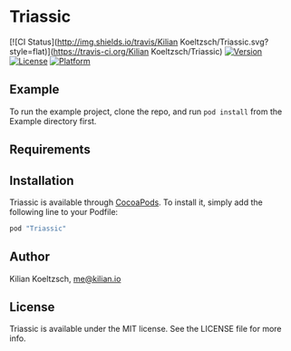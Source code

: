 # Triassic

[![CI Status](http://img.shields.io/travis/Kilian Koeltzsch/Triassic.svg?style=flat)](https://travis-ci.org/Kilian Koeltzsch/Triassic)
[![Version](https://img.shields.io/cocoapods/v/Triassic.svg?style=flat)](http://cocoapods.org/pods/Triassic)
[![License](https://img.shields.io/cocoapods/l/Triassic.svg?style=flat)](http://cocoapods.org/pods/Triassic)
[![Platform](https://img.shields.io/cocoapods/p/Triassic.svg?style=flat)](http://cocoapods.org/pods/Triassic)

## Example

To run the example project, clone the repo, and run `pod install` from the Example directory first.

## Requirements

## Installation

Triassic is available through [CocoaPods](http://cocoapods.org). To install
it, simply add the following line to your Podfile:

```ruby
pod "Triassic"
```

## Author

Kilian Koeltzsch, me@kilian.io

## License

Triassic is available under the MIT license. See the LICENSE file for more info.
